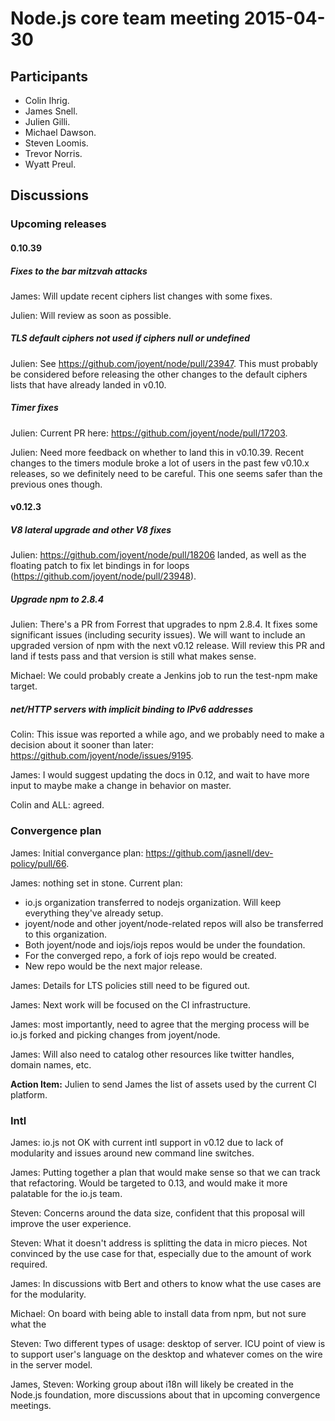 # Node.js core team meeting 2015-04-30

## Participants

* Colin Ihrig.
* James Snell.
* Julien Gilli.
* Michael Dawson.
* Steven Loomis.
* Trevor Norris.
* Wyatt Preul.

## Discussions

### Upcoming releases

#### 0.10.39

##### Fixes to the bar mitzvah attacks

James: Will update recent ciphers list changes with some fixes.

Julien: Will review as soon as possible.

##### TLS default ciphers not used if ciphers null or undefined

Julien: See <https://github.com/joyent/node/pull/23947>. This must probably be
considered before releasing the other changes to the default ciphers lists
that have already landed in v0.10.

##### Timer fixes

Julien: Current PR here: <https://github.com/joyent/node/pull/17203>.

Julien: Need more feedback on whether to land this in v0.10.39. Recent changes
to the timers module broke a lot of users in the past few v0.10.x releases, so
we definitely need to be careful. This one seems safer than the previous ones
though.

#### v0.12.3

##### V8 lateral upgrade and other V8 fixes

Julien: <https://github.com/joyent/node/pull/18206> landed, as well as the
floating patch to fix let bindings in for loops
(<https://github.com/joyent/node/pull/23948>).

##### Upgrade npm to 2.8.4

Julien: There's a PR from Forrest that upgrades to npm 2.8.4. It fixes some
significant issues (including security issues). We will want to include an
upgraded version of npm with the next v0.12 release. Will review this PR and
land if tests pass and that version is still what makes sense.

Michael: We could probably create a Jenkins job to run the test-npm make target.

##### net/HTTP servers with implicit binding to IPv6 addresses

Colin: This issue was reported a while ago, and we probably need to make a
decision about it sooner than later:
<https://github.com/joyent/node/issues/9195>.

James: I would suggest updating the docs in 0.12, and wait to have more input
to maybe make a change in behavior on master.

Colin and ALL: agreed.

### Convergence plan

James: Initial convergance plan: <https://github.com/jasnell/dev-policy/pull/66>.

James: nothing set in stone. Current plan:

* io.js organization transferred to nodejs organization. Will keep everything
they've already setup.
* joyent/node and other joyent/node-related repos will also be transferred to
this organization.
* Both joyent/node and iojs/iojs repos would be under the foundation.
* For the converged repo, a fork of iojs repo would be created.
* New repo would be the next major release.

James: Details for LTS policies still need to be figured out.

James: Next work will be focused on the CI infrastructure.

James: most importantly, need to agree that the merging process will be io.js
forked and picking changes from joyent/node.

James: Will also need to catalog other resources like twitter handles, domain
names, etc.

**Action Item:** Julien to send James the list of assets used by the current
CI platform.

### Intl

James: io.js not OK with current intl support in v0.12 due to lack of
modularity and issues around new command line switches.

James: Putting together a plan that would make sense so that we can track that
refactoring. Would be targeted to 0.13, and would make it more palatable for
the io.js team.

Steven: Concerns around the data size, confident that this proposal will
improve the user experience.

Steven: What it doesn't address is splitting the data in micro pieces. Not
convinced by the use case for that, especially due to the amount of work
required.

James: In discussions witb Bert and others to know what the use cases are for
the modularity.

Michael: On board with being able to install data from npm, but not sure what
the

Steven: Two different types of usage: desktop of server. ICU point of view is
to support user's language on the desktop and whatever comes on the wire in
the server model.

James, Steven: Working group about i18n will likely be created in the Node.js
foundation, more discussions about that in upcoming convergence meetings.

